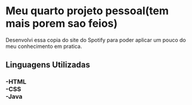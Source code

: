 <h1>Meu quarto projeto pessoal(tem mais porem sao feios)</h1>
<p>Desenvolvi essa copia do site do Spotify para poder aplicar um pouco do meu conhecimento em pratica.</p>
<h2>Linguagens Utilizadas</h2>
<h3>
  -HTML<br> 
  -CSS<br> 
  -Java<br>
</h3>
